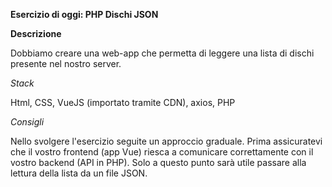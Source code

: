 **Esercizio di oggi: PHP Dischi JSON**

**Descrizione**

Dobbiamo creare una web-app che permetta di leggere una lista di dischi presente nel nostro server.

_Stack_

Html, CSS, VueJS (importato tramite CDN), axios, PHP

_Consigli_

Nello svolgere l'esercizio seguite un approccio graduale.
Prima assicuratevi che il vostro frontend (app Vue) riesca a comunicare correttamente con il vostro backend (API in PHP).
Solo a questo punto sarà utile passare alla lettura della lista da un file JSON.
